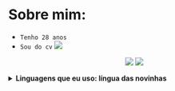 #  Sobre mim:
- `Tenho 28 anos`
- `Sou do cv`
  <img src="https://github-readme-stats.vercel.app/api?username=theisnotdkz&show_icons=true&theme=tokyonight">
<p align="center">
<img src="https://visitor-badge.laobi.icu/badge?page_id=ydkz" id="counter">
<img src="https://img.shields.io/github/followers/ydkz">
</p>
<details>
  <summary><b>Linguagens que eu uso: língua das novinhas</b></summary>
<p align="center">
</p>

![Java](https://img.shields.io/badge/Java-black?style=for-the-badge&logo=java&logoColor=white&labelColor=blue)
![git](https://img.shields.io/badge/-git-black?style=for-the-badge&logo=git&logoColor=white&labelColor=blue)
<br>
![github](https://img.shields.io/badge/-github-black?style=for-the-badge&logo=github&logoColor=white&labelColor=blue)
